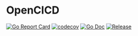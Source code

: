 # OpenCICD

[![Go Report Card](https://goreportcard.com/badge/github.com/opencicd/opencicd)](https://goreportcard.com/report/github.com/opencicd/opencicd)
[![codecov](https://codecov.io/gh/opencicd/opencicd/branch/master/graph/badge.svg)](https://codecov.io/gh/opencicd/opencicd)
[![Go Doc](https://img.shields.io/badge/godoc-reference-blue.svg?style=flat-square)](http://godoc.org/github.com/opencicd/opencicd)
[![Release](https://img.shields.io/github/release/opencicd/opencicd.svg?style=flat-square)](https://github.com/opencicd/opencicd/releases/latest)